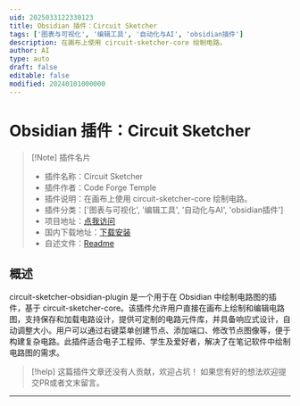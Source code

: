 ```yaml
---
uid: 2025033122330123
title: Obsidian 插件：Circuit Sketcher
tags: ['图表与可视化', '编辑工具', '自动化与AI', 'obsidian插件']
description: 在画布上使用 circuit-sketcher-core 绘制电路。
author: AI
type: auto
draft: false
editable: false
modified: 20240101000000
---
```


# Obsidian 插件：Circuit Sketcher

> [!Note] 插件名片
> - 插件名称：Circuit Sketcher
> - 插件作者：Code Forge Temple
> - 插件说明：在画布上使用 circuit-sketcher-core 绘制电路。
> - 插件分类：['图表与可视化', '编辑工具', '自动化与AI', 'obsidian插件']
> - 项目地址：[点我访问](https://github.com/code-forge-temple/circuit-sketcher-obsidian-plugin)
> - 国内下载地址：[下载安装](https://pkmer.cn/products/plugin/pluginMarket/?circuit-sketcher)
> - 自述文件：[Readme](https://ghproxy.net/https://raw.githubusercontent.com/code-forge-temple/circuit-sketcher-obsidian-plugin/main/README.md)



## 概述

circuit-sketcher-obsidian-plugin 是一个用于在 Obsidian 中绘制电路图的插件，基于 circuit-sketcher-core。该插件允许用户直接在画布上绘制和编辑电路图，支持保存和加载电路设计，提供可定制的电路元件库，并具备响应式设计，自动调整大小。用户可以通过右键菜单创建节点、添加端口、修改节点图像等，便于构建复杂电路。此插件适合电子工程师、学生及爱好者，解决了在笔记软件中绘制电路图的需求。


> [!help] 
> 这篇插件文章还没有人贡献，欢迎占坑！
> 如果您有好的想法欢迎提交PR或者文末留言。
> 

---




